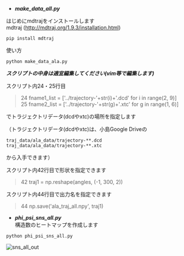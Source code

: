 - ***make_data_all.py***

はじめにmdtrajをインストールします   
mdtraj (http://mdtraj.org/1.9.3/installation.html)   
```
pip install mdtraj
```
使い方
```
python make_data_ala.py
```
***スクリプトの中身は適宜編集してください(vim等で編集します)***

スクリプト内24・25行目   

> 24     fname1_list = ['../trajectory-'+str(i)+'.dcd' for i in range(2, 9)]   
> 25     fname2_list = ['../trajectory-'+str(g)+'.xtc' for g in range(1, 6)]   

でトラジェクトリデータ(dcdやxtc)の場所を指定します   

（トラジェクトリデータ(dcdやxtc)は、小島Google Driveの
```
traj_data/ala_data/trajectory-**.dcd
traj_data/ala_data/trajectory-**.xtc
```
から入手できます）      

スクリプト内42行目で形状を指定できます

> 42     traj1 = np.reshape(angles, (-1, 300, 2))   


スクリプト内44行目で出力名を指定できます

> 44     np.save('ala_traj_all.npy', traj1)   



- ***phi_psi_sns_all.py***   
構造数のヒートマップを作成します
```
python phi_psi_sns_all.py
```

![sns_all_out](https://user-images.githubusercontent.com/39581094/75693181-f376b580-5ce9-11ea-9c8a-bd52a03e628b.png)

